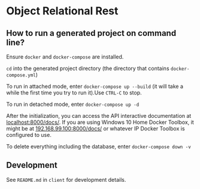 # Object Relational Rest



## How to run a generated project on command line?

Ensure `docker` and `docker-compose` are installed.

`cd` into the generated project directory (the directory that contains `docker-compose.yml`)

To run in attached mode, enter `docker-compose up --build` (it will take a while the first time you try to run it).Use `CTRL-C` to stop.

To run in detached mode, enter `docker-compose up -d`

After the initialization, you can access the API interactive documentation at [localhost:8000/docs/](http://localhost:8000/docs/). If you are using Windows 10 Home Docker Toolbox, it might be at [192.168.99.100:8000/docs/](http://192.168.99.100:8000/docs/) or whatever IP Docker Toolbox is configured to use.

To delete everything including the database, enter `docker-compose down -v`

## Development

See `README.md` in `client` for development details.
